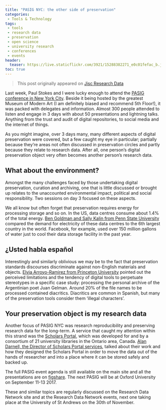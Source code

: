 ```yaml
---
title: "PASIG NYC: the other side of preservation"
categories:
 - Tools & Technology
tags:
 - tools
 - research data
 - preservation
 - open science
 - university research
 - conferences
 - events
header:
  teaser: https://live.staticflickr.com/3921/15288382271_e0c01fefac_b.jpg
toc: true
---  
```


> This post originally appeared on [Jisc Research Data](https://researchdata.jiscinvolve.org/wp/2016/11/07/pasig-nyc-2016/)

Last week, Paul Stokes and I were lucky enough to attend the [PASIG conference in New York City](http://www.pasignyc.org/). Beside it being hosted by the greatest Museum of Modern Art (I am definitely biased and recommend 5th Floor!), it was packed with delegates and information. Almost 300 people attended to listen and engage in 3 days with about 50 presentations and lightning talks. Anything from the trust and audit of digital repositories, to social media and the internet of things.

As you might imagine, over 3 days many, many different aspects of digital preservation were covered, but a few caught my eye in particular; partially because they’re areas not often discussed in preservation circles and partly because they relate to research data. After all, one person’s digital preservation object very often becomes another person’s research data.

## What about the environment?

Amongst the many challenges faced by those undertaking digital preservation, curation and archiving, one that is little discussed or brought up relates to the unaccounted environmental impact, political and social responsibility. Two sessions on day 3 focused on these aspects.

We all know but often forget that preservation requires energy for processing storage and so on. In the US, data centres consume about 1.4% of the total energy. [Ben Goldman and Sally Kalin from Penn State University](https://figshare.com/articles/The_14th_Blackbird_Digital_Preservation_as_an_Environmentally_Sustainable_Activity_/4141677) compared the demand for electricity of these data centres to the 6th largest country in the world. Facebook, for example, used over 150 million gallons of water just to cool their data storage facility in the past year.

## ¿Usted habla español

Interestingly and similarly oblivious we may be to the fact that preservation standards discourses discriminate against non-English materials and objects. [Elvia Arroyo-Ramirez from Princeton University](https://figshare.com/articles/Invisible_Defaults_and_Perceived_Limitations_Processing_the_Juan_Gelman_Files/4141635) pointed out the perceived limitations and the tendency of digital tools to perpetuate stereotypes in a specific case study: processing the personal archive of the Argentinian poet Juan Gelman. Around 20% of the file names to be processed contained diacritics. Diacritics are common in Spanish, but many of the preservation tools consider them ‘illegal characters’.

## Your preservation object is my research data

Another focus of PASIG NYC was research reproducibility and preserving research data for the long-term. A service that caught my attention within this strand was the [Scholars Portal](http://scholarsportal.info/), which was developed for and by a consortium of 21 university libraries in the Ontario area, Canada. [Alan Darnell, the Director of Scholars Portal services](https://figshare.com/articles/Preserving_Data_for_the_Future_Research_Data_Management_in_an_Academic_Library_Consortium/4141761), talked about their work and how they designed the Scholars Portal in order to move the data out of the hands of researcher and into a place where it can be stored safely and backed up.

The full PASIG event agenda is still available on the main site and all the presentations are on [figshare](https://pasignyc.figshare.com/). The next PASIG will be at Oxford University on September 11-13 2017.

These and similar topics are regularly discussed on the Research Data Network site and at the Research Data Network events, next one taking place at the University of St Andrews on the 30th of November.